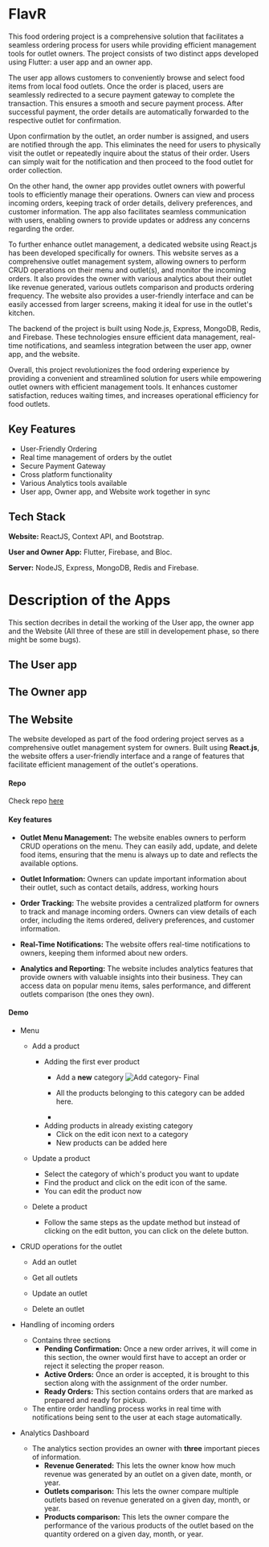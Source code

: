 
# FlavR

This food ordering project is a comprehensive solution that facilitates a seamless ordering process for users while providing efficient management tools for outlet owners. The project consists of two distinct apps developed using Flutter: a user app and an owner app.

The user app allows customers to conveniently browse and select food items from local food outlets. Once the order is placed, users are seamlessly redirected to a secure payment gateway to complete the transaction. This ensures a smooth and secure payment process. After successful payment, the order details are automatically forwarded to the respective outlet for confirmation.

Upon confirmation by the outlet, an order number is assigned, and users are notified through the app. This eliminates the need for users to physically visit the outlet or repeatedly inquire about the status of their order. Users can simply wait for the notification and then proceed to the food outlet for order collection.

On the other hand, the owner app provides outlet owners with powerful tools to efficiently manage their operations. Owners can view and process incoming orders, keeping track of order details, delivery preferences, and customer information. The app also facilitates seamless communication with users, enabling owners to provide updates or address any concerns regarding the order.

To further enhance outlet management, a dedicated website using React.js has been developed specifically for owners. This website serves as a comprehensive outlet management system, allowing owners to perform CRUD operations on their menu and outlet(s), and monitor the incoming orders. It also provides the owner with various analytics about their outlet like revenue generated, various outlets comparison and products ordering frequency. The website also provides a user-friendly interface and can be easily accessed from larger screens, making it ideal for use in the outlet's kitchen.

The backend of the project is built using Node.js, Express, MongoDB, Redis, and Firebase. These technologies ensure efficient data management, real-time notifications, and seamless integration between the user app, owner app, and the website.

Overall, this project revolutionizes the food ordering experience by providing a convenient and streamlined solution for users while empowering outlet owners with efficient management tools. It enhances customer satisfaction, reduces waiting times, and increases operational efficiency for food outlets.


## Key Features

- User-Friendly Ordering
- Real time management of orders by the outlet
- Secure Payment Gateway
- Cross platform functionality
- Various Analytics tools available
- User app, Owner app, and Website work together in sync


## Tech Stack

**Website:** ReactJS, Context API, and Bootstrap.

**User and Owner App:** Flutter, Firebase, and Bloc.

**Server:** NodeJS, Express, MongoDB, Redis and Firebase.


# Description of the Apps

This section decribes in detail the working of the User app, the owner app and the Website (All three of these are still in developement phase, so there might be some bugs).

## The User app

## The Owner app

## The Website
The website developed as part of the food ordering project serves as a comprehensive outlet management system for owners. Built using **React.js**, the website offers a user-friendly interface and a range of features that facilitate efficient management of the outlet's operations.

#### Repo
Check repo [here](https://github.com/mridul549/ownerweb)

#### Key features 

* **Outlet Menu Management:** The website enables owners to perform CRUD operations on the menu. They can easily add, update, and delete food items, ensuring that the menu is always up to date and reflects the available options.

* **Outlet Information:** Owners can update important information about their outlet, such as contact details, address, working hours

* **Order Tracking:** The website provides a centralized platform for owners to track and manage incoming orders. Owners can view details of each order, including the items ordered, delivery preferences, and customer information.

* **Real-Time Notifications:** The website offers real-time notifications to owners, keeping them informed about new orders.

* **Analytics and Reporting:** The website includes analytics features that provide owners with valuable insights into their business. They can access data on popular menu items, sales performance, and different outlets comparison (the ones they own).

#### Demo

* Menu
    * Add a product

        * Adding the first ever product 
            * Add a **new** category
              ![Add category- Final](https://github.com/mridul549/FlavR-Backend/assets/94969636/1760a9c8-72cc-4b27-a21e-5123c13a7a30)

            * All the products belonging to this category can be added here.
            * 
        * Adding products in already existing category
            * Click on the edit icon next to a category
            * New products can be added here

    * Update a product
        * Select the category of which's product you want to update
        * Find the product and click on the edit icon of the same.
        * You can edit the product now

    * Delete a product
        * Follow the same steps as the update method but instead of clicking on the edit button, you can click on the delete button.

* CRUD operations for the outlet
    * Add an outlet

    * Get all outlets

    * Update an outlet

    * Delete an outlet
    
* Handling of incoming orders
    * Contains three sections
        * **Pending Confirmation:** Once a new order arrives, it will come in this section, the owner would first have to accept an order or reject it selecting the proper reason.
        * **Active Orders:** Once an order is accepted, it is brought to this section along with the assignment of the order number. 
        * **Ready Orders:** This section contains orders that are marked as prepared and ready for pickup.
    * The entire order handling process works in real time with notifications being sent to the user at each stage automatically.

* Analytics Dashboard
    * The analytics section provides an owner with **three** important pieces of information.
        * **Revenue Generated:** This lets the owner know how much revenue was generated by an outlet on a given date, month, or year.
        * **Outlets comparison:** This lets the owner compare multiple outlets based on revenue generated on a given day, month, or year.
        * **Products comparison:** This lets the owner compare the performance of the various products of the outlet based on the quantity ordered on a given day, month, or year.
